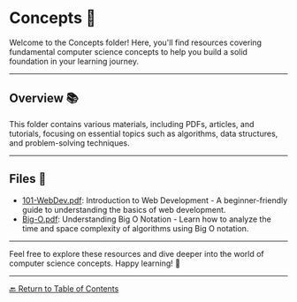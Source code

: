 # Concepts 🧠

Welcome to the Concepts folder! Here, you'll find resources covering fundamental computer science concepts to help you build a solid foundation in your learning journey.

---

## Overview 📚

This folder contains various materials, including PDFs, articles, and tutorials, focusing on essential topics such as algorithms, data structures, and problem-solving techniques.

---

## Files 📄

- [101-WebDev.pdf](101-WebDev.pdf): Introduction to Web Development - A beginner-friendly guide to understanding the basics of web development.
- [Big-O.pdf](Big-O.pdf): Understanding Big O Notation - Learn how to analyze the time and space complexity of algorithms using Big O notation.

---

Feel free to explore these resources and dive deeper into the world of computer science concepts. Happy learning! 🚀

---

[🔙 Return to Table of Contents](https://kernel-rb.github.io/CSLearningToolkit/)
